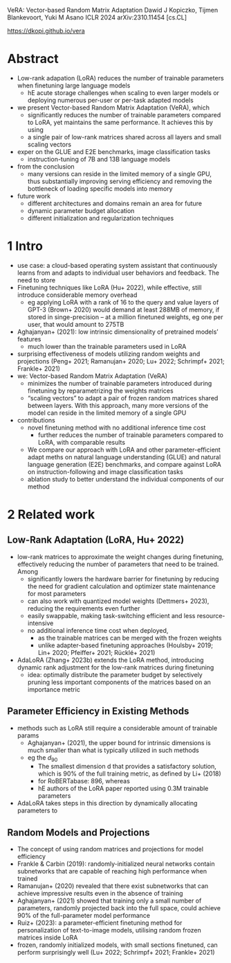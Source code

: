 VeRA: Vector-based Random Matrix Adaptation
Dawid J Kopiczko, Tijmen Blankevoort, Yuki M Asano
ICLR 2024 arXiv:2310.11454 [cs.CL]

https://dkopi.github.io/vera

# Abstract

* Low-rank adapation (LoRA) reduces the number of trainable parameters when
  finetuning large language models
  * hE acute storage challenges when scaling to even larger models or
    deploying numerous per-user or per-task adapted models
* we present Vector-based Random Matrix Adaptation (VeRA), which
  * significantly reduces the number of trainable parameters compared to LoRA,
    yet maintains the same performance. It achieves this by using
  * a single pair of low-rank matrices shared across all layers and
    small scaling vectors
* exper on the GLUE and E2E benchmarks, image classification tasks
  * instruction-tuning of 7B and 13B language models
* from the conclusion
  * many versions can reside in the limited memory of a single GPU, thus
    substantially improving serving efficiency and
    removing the bottleneck of loading specific models into memory
* future work
  * different architectures and domains remain an area for future
  * dynamic parameter budget allocation
  * different initialization and regularization techniques

# 1 Intro

* use case: a cloud-based operating system assistant that continuously learns
  from and adapts to individual user behaviors and feedback. The need to store
* Finetuning techniques like LoRA (Hu+ 2022), while effective, still introduce
  considerable memory overhead
  * eg applying LoRA with a rank of 16 to the query and value layers of GPT-3
    (Brown+ 2020) would demand at least 288MB of memory, if stored in
    singe-precision – at a million finetuned weights, eg one per user, that
    would amount to 275TB
* Aghajanyan+ (2021): low intrinsic dimensionality of pretrained models’
  features
  * much lower than the trainable parameters used in LoRA
* surprising effectiveness of models utilizing random weights and projections
  (Peng+ 2021; Ramanujan+ 2020; Lu+ 2022; Schrimpf+ 2021; Frankle+ 2021)
* we: Vector-based Random Matrix Adaptation (VeRA)
  * minimizes the number of trainable parameters introduced during finetuning
    by reparametrizing the weights matrices
  * “scaling vectors” to adapt a pair of frozen random matrices shared between
    layers. With this approach, many more versions of the model can reside in
    the limited memory of a single GPU
* contributions
  * novel finetuning method with no additional inference time cost
    * further reduces the number of trainable parameters compared to LoRA, with
      comparable results
  * We compare our approach with LoRA and other parameter-efficient adapt meths
    on natural language understanding (GLUE) and natural language generation
    (E2E) benchmarks, and compare against LoRA on instruction-following and
    image classification tasks
  * ablation study to better understand the individual components of our method

# 2 Related work

## Low-Rank Adaptation (LoRA, Hu+ 2022)

* low-rank matrices to approximate the weight changes during finetuning,
  effectively reducing the number of parameters that need to be trained. Among
  * significantly lowers the hardware barrier for finetuning by reducing the
    need for gradient calculation and optimizer state maintenance for most
    parameters
  * can also work with quantized model weights (Dettmers+ 2023),
    reducing the requirements even further
  * easily swappable, making task-switching efficient and less
    resource-intensive
  * no additional inference time cost when deployed,
    * as the trainable matrices can be merged with the frozen weights
    * unlike adapter-based finetuning approaches
      (Houlsby+ 2019; Lin+ 2020; Pfeiffer+ 2021; Rücklé+ 2021)
* AdaLoRA (Zhang+ 2023b) extends the LoRA method, introducing
  dynamic rank adjustment for the low-rank matrices during finetuning
  * idea: optimally distribute the parameter budget
  by selectively pruning less important components of the matrices
  based on an importance metric

## Parameter Efficiency in Existing Methods

* methods such as LoRA still require a considerable amount of trainable params
  * Aghajanyan+ (2021), the upper bound for intrinsic dimensions is much
    smaller than what is typically utilized in such methods
  * eg the $d_90$
    * The smallest dimension d that provides a satisfactory solution, which is
      90% of the full training metric, as defined by Li+ (2018)
    * for RoBERTabase: 896, whereas
    * hE authors of the LoRA paper reported using 0.3M trainable parameters
* AdaLoRA takes steps in this direction by dynamically allocating parameters to

## Random Models and Projections

* The concept of using random matrices and projections for model efficiency
* Frankle & Carbin (2019): randomly-initialized neural networks contain
  subnetworks that are capable of reaching high performance when trained
* Ramanujan+ (2020) revealed that there exist subnetworks that can achieve
  impressive results even in the absence of training
* Aghajanyan+ (2021) showed that training only a small number of parameters,
  randomly projected back into the full space, could achieve 90% of the
  full-parameter model performance
* Ruiz+ (2023): a parameter-efficient finetuning method for personalization of
  text-to-image models, utilising random frozen matrices inside LoRA
* frozen, randomly initialized models, with small sections finetuned, can
  perform surprisingly well (Lu+ 2022; Schrimpf+ 2021; Frankle+ 2021)
